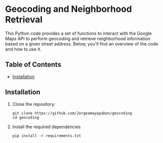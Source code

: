 # Geocoding and Neighborhood Retrieval

This Python code provides a set of functions to interact with the Google Maps API to perform geocoding and retrieve neighborhood information based on a given street address. Below, you'll find an overview of the code and how to use it.

## Table of Contents

- [Installation](#installation)

## Installation

1. Clone the repository:

   ```shell
   git clone https://github.com/Jorgeamayapabon/geocoding
   cd geocoding
   
2. Install the required dependencies

   ```shell
   pip install -r requirements.txt
